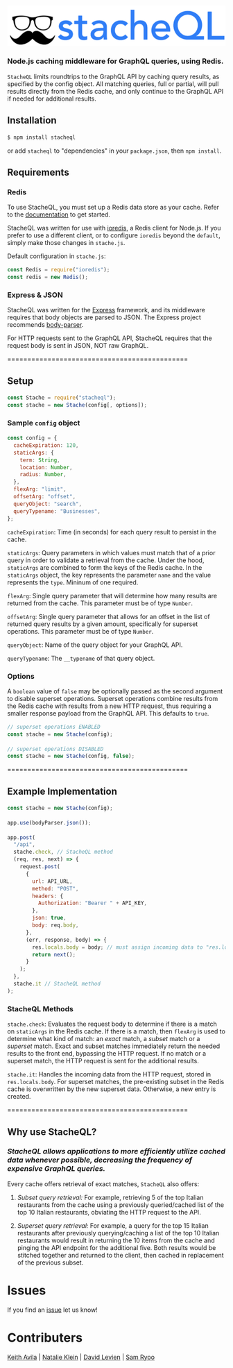 ![stacheql](../demo/src/assets/logo.png)

### Node.js caching middleware for GraphQL queries, using Redis.

`StacheQL` limits roundtrips to the GraphQL API by caching query results, as specified by the config object. All matching queries, full or partial, will pull results directly from the Redis cache, and only continue to the GraphQL API if needed for additional results.

## Installation

```bash
$ npm install stacheql
```

or add `stacheql` to "dependencies" in your `package.json`, then `npm install`.

## Requirements

### Redis

To use StacheQL, you must set up a Redis data store as your cache. Refer to the [documentation](https://redis.io/topics/quickstart) to get started.

StacheQL was written for use with [ioredis](https://github.com/luin/ioredis), a Redis client for Node.js. If you prefer to use a different client, or to configure `ioredis` beyond the `default`, simply make those changes in `stache.js`.

Default configuration in `stache.js`:

```js
const Redis = require("ioredis");
const redis = new Redis();
```

### Express & JSON

StacheQL was written for the [Express](https://expressjs.com/) framework, and its middleware requires that body objects are parsed to JSON. The Express project recommends [body-parser](https://www.npmjs.com/package/body-parser).

For HTTP requests sent to the GraphQL API, StacheQL requires that the request body is sent in JSON, NOT raw GraphQL.

=============================================

## Setup

```js
const Stache = require("stacheql");
const stache = new Stache(config[, options]);
```

### Sample `config` object

```js
const config = {
  cacheExpiration: 120,
  staticArgs: {
    term: String,
    location: Number,
    radius: Number,
  },
  flexArg: "limit",
  offsetArg: "offset",
  queryObject: "search",
  queryTypename: "Businesses",
};
```

`cacheExpiration`: Time (in seconds) for each query result to persist in the cache.

`staticArgs`: Query parameters in which values must match that of a prior query in order to validate a retrieval from the cache. Under the hood, `staticArgs` are combined to form the keys of the Redis cache. In the `staticArgs` object, the key represents the parameter `name` and the value represents the `type`. Mininum of one required.

`flexArg`: Single query parameter that will determine how many results are returned from the cache. This parameter must be of type `Number`.

`offsetArg`: Single query parameter that allows for an offset in the list of returned query results by a given amount, specifically for superset operations. This parameter must be of type `Number`.

`queryObject`: Name of the query object for your GraphQL API.

`queryTypename`: The `__typename` of that query object.

### Options

A `boolean` value of `false` may be optionally passed as the second argument to disable superset operations. Superset operations combine results from the Redis cache with results from a new HTTP request, thus requiring a smaller response payload from the GraphQL API. This defaults to `true`.

```js
// superset operations ENABLED
const stache = new Stache(config);

// superset operations DISABLED
const stache = new Stache(config, false);
```

=============================================

## Example Implementation

```js
const stache = new Stache(config);

app.use(bodyParser.json());

app.post(
  "/api",
  stache.check, // StacheQL method
  (req, res, next) => {
    request.post(
      {
        url: API_URL,
        method: "POST",
        headers: {
          Authorization: "Bearer " + API_KEY,
        },
        json: true,
        body: req.body,
      },
      (err, response, body) => {
        res.locals.body = body; // must assign incoming data to "res.locals.body" and return next()
        return next();
      }
    );
  },
  stache.it // StacheQL method
);
```

### StacheQL Methods

`stache.check`: Evaluates the request body to determine if there is a match on `staticArgs` in the Redis cache. If there is a match, then `flexArg` is used to determine what kind of match: an _exact_ match, a _subset_ match or a _superset_ match. Exact and subset matches immediately return the needed results to the front end, bypassing the HTTP request. If no match or a superset match, the HTTP request is sent for the additional results.

`stache.it`: Handles the incoming data from the HTTP request, stored in `res.locals.body`. For superset matches, the pre-existing subset in the Redis cache is overwritten by the new superset data. Otherwise, a new entry is created.

=============================================

## Why use StacheQL?

### _StacheQL allows applications to more efficiently utilize cached data whenever possible, decreasing the frequency of expensive GraphQL queries._

Every cache offers retrieval of exact matches, `StacheQL` also offers:

1. _Subset query retrieval:_ For example, retrieving 5 of the top Italian restaurants from the cache using a previously queried/cached list of the top 10 Italian restaurants, obviating the HTTP request to the API.

2. _Superset query retrieval:_ For example, a query for the top 15 Italian restaurants after previously querying/caching a list of the top 10 Italian restaurants would result in returning the 10 items from the cache and pinging the API endpoint for the additional five. Both results would be stitched together and returned to the client, then cached in replacement of the previous subset.

# Issues

If you find an [issue](https://github.com/stacheql/StacheQL/issues) let us know!

# Contributers

[Keith Avila] | [Natalie Klein] | [David Levien] | [Sam Ryoo]

[keith avila]: https://github.com/keithav
[natalie klein]: https://github.com/natalie-klein
[david levien]: https://github.com/dlev01
[sam ryoo]: https://github.com/samryoo
